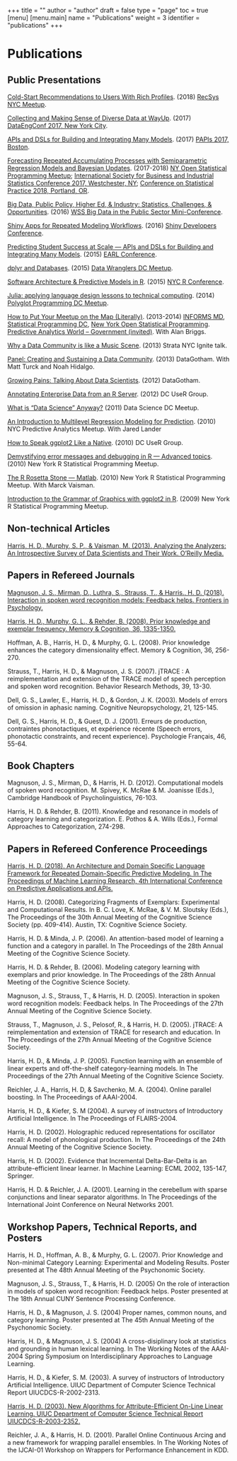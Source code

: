 +++
title = ""
author = "author"
draft = false
type = "page"
toc = true
[menu]
     [menu.main]
        name = "Publications"
        weight = 3
        identifier = "publications"
+++

# Publications

## Public Presentations

[Cold-Start Recommendations to Users With Rich Profiles](https://www.slideshare.net/HarlanHarris/coldstart-recommendations-to-users-with-rich-profiles). (2018) [RecSys NYC Meetup](https://www.meetup.com/RecSys-New-York-City/events/250178750/).

[Collecting and Making Sense of Diverse Data at WayUp](https://www.slideshare.net/HarlanHarris/collecting-and-making-sense-of-diverse-data-at-wayup/1). (2017) [DataEngConf 2017, New York City](http://www.dataengconf.com/).

[APIs and DSLs for Building and Integrating Many Models](http://www.papis.io/2017/program/talks-list/apis-and-dsls-for-building-and-integrating-many-models-harlan-harris). (2017) [PAPIs 2017, Boston](http://www.papis.io/2017).

[Forecasting Repeated Accumulating Processes with Semiparametric Regression Models and Bayesian Updates](http://rpubs.com/HarlanH/gamlss_accum_isbis). (2017-2018) [NY Open Statistical Programming Meetup](https://www.meetup.com/nyhackr/events/239407673/); [International Society for Business and Industrial Statistics Conference 2017, Westchester, NY](http://www.isbis2017.org/program/); 
[Conference on Statistical Practice 2018, Portland, OR](https://ww2.amstat.org/meetings/csp/2018/).

[Big Data, Public Policy, Higher Ed, & Industry: Statistics, Challenges, & Opportunities](https://drive.google.com/file/d/0B3aXKp9bt6OXczJELVFCSmw2bWs/view?usp=sharing). (2016) [WSS Big Data in the Public Sector Mini-Conference](http://www.eventbrite.com/e/big-data-in-public-sector-registration-21116863106).

[Shiny Apps for Repeated Modeling Workflows](https://www.dropbox.com/s/gknc8yc8nmurs7k/ShinyConf-Harris.pdf?dl=0). (2016) [Shiny Developers Conference](https://www.eventbrite.com/e/shiny-developer-conference-registration-19153967031).

[Predicting Student Success at Scale — APIs and DSLs for Building and Integrating Many Models](http://www.earl-conference.com/boston/speakers/). (2015) [EARL Conference](http://www.earl-conference.com/boston/speakers/).

[dplyr and Databases](https://docs.google.com/presentation/d/1RAdT-BUkhAhO3LtdQdMYWeZP6PyFbTQICcLK8MBHnKk/edit?usp=sharing). (2015) [Data Wranglers DC Meetup](http://www.meetup.com/Data-Wranglers-DC/events/219100070/).

[Software Architecture & Predictive Models in R](https://youtu.be/XXf1Gv1xIfU). (2015) [NYC R Conference](http://www.rstats.nyc/#speakers).

[Julia: applying language design lessons to technical computing](http://nbviewer.ipython.org/github/HarlanH/JuliaPolygotPresentation/blob/master/JuliaPolyglotPresentation.ipynb). (2014) [Polyglot Programming DC Meetup](http://www.meetup.com/Polyglot-Programming-DC/events/186702032/).

[How to Put Your Meetup on the Map (Literally)](http://harlanh.github.io/loc-opt-demo/loc-opt-demo.html). (2013-2014) [INFORMS MD](http://www.meetup.com/INFORMS-Maryland/events/138220312/), [Statistical Programming DC](http://www.meetup.com/stats-prog-dc/events/138396932/), [New York Open Statistical Programming](http://www.meetup.com/nyhackr/events/163115492/). [Predictive Analytics World – Government (invited)](http://www.predictiveanalyticsworld.com/gov/2014/agenda.php#day1-1115b). With Alan Briggs.

[Why a Data Community is like a Music Scene](https://www.youtube.com/watch?v=fYtq3GbVrPM). (2013) Strata NYC Ignite talk.

[Panel: Creating and Sustaining a Data Community](https://www.youtube.com/watch?v=BgItWIWG8_A). (2013) DataGotham. With Matt Turck and Noah Hidalgo.

[Growing Pains: Talking About Data Scientists](http://www.youtube.com/watch?feature=player_embedded&v=aMDe5pODkB0&list=PLokLecCHtd-9EnGjHRqgFIW0pm5P60rbL). (2012) DataGotham.

[Annotating Enterprise Data from an R Server](http://www.harlan.harris.name/2012/06/integrating-r-with-other-systems/). (2012) DC UseR Group.

[What is “Data Science” Anyway?](http://www.harlan.harris.name/2011/09/data-science-moores-law-and-moneyball/) (2011) Data Science DC Meetup.

[An Introduction to Multilevel Regression Modeling for Prediction](http://www.meetup.com/NYC-Predictive-Analytics/events/14476011/). (2010) NYC Predictive Analytics Meetup. With Jared Lander

[How to Speak ggplot2 Like a Native](http://www.meetup.com/nyhackr/events/13508520/). (2010) DC UseR Group.

[Demystifying error messages and debugging in R — Advanced topics](http://www.meetup.com/nyhackr/events/13508520/). (2010) New York R Statistical Programming Meetup.

[The R Rosetta Stone — Matlab](http://www.meetup.com/nyhackr/events/12089093/). (2010) New York R Statistical Programming Meetup. With Marck Vaisman.

[Introduction to the Grammar of Graphics with ggplot2 in R](http://vimeo.com/8311674). (2009) New York R Statistical Programming Meetup.

## Non-technical Articles

[Harris, H. D., Murphy, S. P., & Vaisman, M. (2013). Analyzing the Analyzers: An Introspective Survey of Data Scientists and Their Work. O’Reilly Media.](http://www.oreilly.com/data/free/analyzing-the-analyzers.csp)

## Papers in Refereed Journals

[Magnuson, J. S., Mirman, D., Luthra, S., Strauss, T., & Harris., H. D. (2018). Interaction in spoken word recognition models: Feedback helps. Frontiers in Psychology.](https://www.frontiersin.org/articles/10.3389/fpsyg.2018.00369/full)

[Harris, H. D., Murphy, G. L., & Rehder, B. (2008). Prior knowledge and exemplar frequency. Memory & Cognition, 36, 1335-1350.](https://link.springer.com/article/10.3758/MC.36.7.1335)

Hoffman, A. B., Harris, H. D., & Murphy, G. L. (2008). Prior knowledge enhances the category dimensionality effect. Memory & Cognition, 36, 256-270.

Strauss, T., Harris, H. D., & Magnuson, J. S. (2007). jTRACE : A reimplementation and extension of the TRACE model of speech perception and spoken word recognition. Behavior Research Methods, 39, 13-30.

Dell, G. S., Lawler, E., Harris, H. D., & Gordon, J. K. (2003). Models of errors of omission in aphasic naming. Cognitive Neuropsychology, 21, 125-145.

Dell, G. S., Harris, H. D., & Guest, D. J. (2001). Erreurs de production, contraintes phonotactiques, et expérience récente (Speech errors, phonotactic constraints, and recent experience). Psychologie Français, 46, 55-64.

## Book Chapters

Magnuson, J. S., Mirman, D., & Harris, H. D. (2012). Computational models of spoken word recognition. M. Spivey, K. McRae & M. Joanisse (Eds.), Cambridge Handbook of Psycholinguistics, 76-103.

Harris, H. D. & Rehder, B. (2011). Knowledge and resonance in models of category learning and categorization. E. Pothos
& A. Wills (Eds.), Formal Approaches to Categorization, 274-298.

## Papers in Refereed Conference Proceedings

[Harris, H. D. (2018). An Architecture and Domain Specific Language Framework
for Repeated Domain-Specific Predictive Modeling.
In The Proceedings of Machine Learning Research, 4th International Conference on Predictive Applications and APIs.](http://proceedings.mlr.press/v82/harris18a/harris18a.pdf)

Harris, H. D. (2008). Categorizing Fragments of Exemplars: Experimental and Computational Results. In B. C. Love, K. McRae, & V. M. Sloutsky (Eds.), The Proceedings of the 30th Annual Meeting of the Cognitive Science Society (pp. 409-414). Austin, TX: Cognitive Science Society.

Harris, H. D. & Minda, J. P. (2006). An attention-based model of learning a function and a category in parallel. In The Proceedings of the 28th Annual Meeting of the Cognitive Science Society.

Harris, H. D. & Rehder, B. (2006). Modeling category learning with exemplars and prior knowledge. In The Proceedings of the 28th Annual Meeting of the Cognitive Science Society.

Magnuson, J. S., Strauss, T., & Harris, H. D. (2005). Interaction in spoken word recognition models: Feedback helps. In The Proceedings of the 27th Annual Meeting of the Cognitive Science Society.

Strauss, T., Magnuson, J. S., Pelosof, R., & Harris, H. D. (2005). jTRACE: A reimplementation and extension of TRACE for research and education. In The Proceedings of the 27th Annual Meeting of the Cognitive Science Society.

Harris, H. D., & Minda, J. P. (2005). Function learning with an ensemble of linear experts and off-the-shelf category-learning models. In The Proceedings of the 27th Annual Meeting of the Cognitive Science Society.

Reichler, J. A., Harris, H. D, & Savchenko, M. A. (2004). Online parallel boosting. In The Proceedings of AAAI-2004.

Harris, H. D., & Kiefer, S. M (2004). A survey of instructors of Introductory Artificial Intelligence. In The Proceedings of FLAIRS-2004.

Harris, H. D. (2002). Holographic reduced representations for oscillator recall: A model of phonological production. In The Proceedings of the 24th Annual Meeting of the Cognitive Science Society.

Harris, H. D. (2002). Evidence that Incremental Delta-Bar-Delta is an attribute-efficient linear learner. In Machine Learning: ECML 2002, 135-147, Springer.

Harris, H. D. & Reichler, J. A. (2001). Learning in the cerebellum with sparse conjunctions and linear separator algorithms. In The Proceedings of the International Joint Conference on Neural Networks 2001.

## Workshop Papers, Technical Reports, and Posters

Harris, H. D., Hoffman, A. B., & Murphy, G. L. (2007). Prior Knowledge and Non-minimal Category Learning: Experimental and Modeling Results. Poster presented at The 48th Annual Meeting of the Psychonomic Society.

Magnuson, J. S., Strauss, T., & Harris, H. D. (2005) On the role of interaction in models of spoken word recognition: Feedback helps. Poster presented at The 18th Annual CUNY Sentence Processing Conference.

Harris, H. D., & Magnuson, J. S. (2004) Proper names, common nouns, and category learning. Poster presented at The 45th Annual Meeting of the Psychonomic Society.

Harris, H. D., & Magnuson, J. S. (2004) A cross-disiplinary look at statistics and grounding in human lexical learning. In The Working Notes of the AAAI-2004 Spring Symposium on Interdisciplinary Approaches to Language Learning.

Harris, H. D., & Kiefer, S. M. (2003). A survey of instructors of Introductory Artificial Intelligence. UIUC Department of Computer Science Technical Report UIUCDCS-R-2002-2313.

[Harris, H. D. (2003). New Algorithms for Attribute-Efficient On-Line Linear Learning. UIUC Department of Computer Science Technical Report UIUCDCS-R-2003-2352.](http://hdl.handle.net/2142/81622)

Reichler, J. A., & Harris, H. D. (2001). Parallel Online Continuous Arcing and a new framework for wrapping parallel ensembles. In The Working Notes of the IJCAI-01 Workshop on Wrappers for Performance Enhancement in KDD.